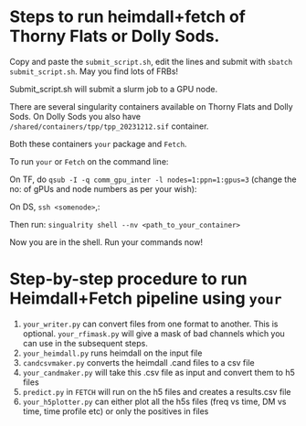 # Steps to run heimdall+fetch of Thorny Flats or Dolly Sods.

Copy and paste the `submit_script.sh`, edit the lines and submit with `sbatch submit_script.sh`. May you find lots of FRBs! 

Submit_script.sh will submit a slurm job to a GPU node. 

There are several singularity containers available on Thorny Flats and Dolly Sods. On Dolly Sods you also have `/shared/containers/tpp/tpp_20231212.sif` container. 

Both these containers `your` package and `Fetch`.

To run `your` or `Fetch` on the command line:

On TF, do `qsub -I -q comm_gpu_inter -l nodes=1:ppn=1:gpus=3` (change the no: of gPUs and node numbers as per your wish):

On DS, `ssh <somenode>`,:

Then run: `singualrity shell --nv <path_to_your_container>`

Now you are in the shell. Run your commands now!

# Step-by-step procedure to run Heimdall+Fetch pipeline using `your` 

1. `your_writer.py` can convert files from one format to another. This is optional. `your_rfimask.py` will give a mask of bad channels which you can use in the subsequent steps.
2. `your_heimdall.py` runs heimdall on the input file
3. `candcsvmaker.py` converts the heimdall .cand files to a csv file
4. `your_candmaker.py` will take this .csv file as input and convert them to h5 files
5. `predict.py` in `FETCH` will run on the h5 files and creates a results.csv file
6. `your_h5plotter.py` can either plot all the h5s files (freq vs time, DM vs time, time profile etc)  or only the positives in files
